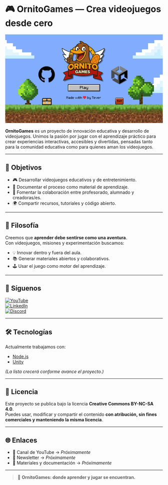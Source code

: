# 🎮 OrnitoGames — Crea videojuegos desde cero

[![OrnitoGames GitHub Profile](ornitogames_github_profile.png)](https://github.com/devTever/ornitogames)

**OrnitoGames** es un proyecto de innovación educativa y desarrollo de videojuegos. Unimos la pasión por jugar con el aprendizaje práctico para crear experiencias interactivas, accesibles y divertidas, pensadas tanto para la comunidad educativa como para quienes aman los videojuegos.

---

## 🚀 Objetivos

- 🎮 Desarrollar videojuegos educativos y de entretenimiento.  
- 📖 Documentar el proceso como material de aprendizaje.  
- 🤝 Fomentar la colaboración entre profesorado, alumnado y creadoras/es.  
- 🌍 Compartir recursos, tutoriales y código abierto.  

---

## 🦦 Filosofía

Creemos que **aprender debe sentirse como una aventura**.  
Con videojuegos, misiones y experimentación buscamos:  

- 💡 Innovar dentro y fuera del aula.  
- 📚 Generar materiales abiertos y colaborativos.  
- 🕹️ Usar el juego como motor del aprendizaje.  

---

## 🫶​ Síguenos

[![YouTube](https://img.shields.io/badge/YouTube-OrnitoGames-red?style=for-the-badge&logo=youtube)](https://www.youtube.com/@OrnitoGames_dev)  
[![LinkedIn](https://img.shields.io/badge/LinkedIn-OrnitoGames-blue?style=for-the-badge&logo=linkedin)](https://www.linkedin.com/company/ornitogames)  
[![Discord](https://img.shields.io/badge/Discord-OrnitoGames-5865F2?style=for-the-badge&logo=discord&logoColor=white)](https://discord.com/channels/1401974133117554689)

---

## 🛠️ Tecnologías

Actualmente trabajamos con:

- [Node.js](https://nodejs.org/)  
- [Unity](https://unity.com/)  

*(La lista crecerá conforme avance el proyecto.)*

---

## 📜 Licencia

Este proyecto se publica bajo la licencia **Creative Commons BY-NC-SA 4.0**.  
Puedes usar, modificar y compartir el contenido **con atribución, sin fines comerciales y manteniendo la misma licencia**.  

---

## 🌐 Enlaces

- 🎥 Canal de YouTube → *Próximamente*  
- 📰 Newsletter → *Próximamente*  
- 📖 Materiales y documentación → *Próximamente*  

---

> 🦦 **OrnitoGames: donde aprender y jugar se encuentran.**

